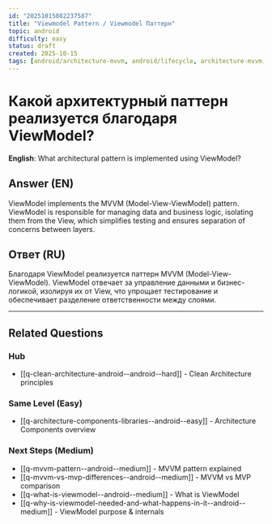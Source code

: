 ```yaml
---
id: "20251015082237587"
title: "Viewmodel Pattern / Viewmodel Паттерн"
topic: android
difficulty: easy
status: draft
created: 2025-10-15
tags: [android/architecture-mvvm, android/lifecycle, architecture-mvvm, lifecycle, mvvm, platform/android, viewmodel, difficulty/easy]
---
```

# Какой архитектурный паттерн реализуется благодаря ViewModel?

**English**: What architectural pattern is implemented using ViewModel?

## Answer (EN)
ViewModel implements the MVVM (Model-View-ViewModel) pattern. ViewModel is responsible for managing data and business logic, isolating them from the View, which simplifies testing and ensures separation of concerns between layers.

## Ответ (RU)
Благодаря ViewModel реализуется паттерн MVVM (Model-View-ViewModel). ViewModel отвечает за управление данными и бизнес-логикой, изолируя их от View, что упрощает тестирование и обеспечивает разделение ответственности между слоями.



---

## Related Questions

### Hub
- [[q-clean-architecture-android--android--hard]] - Clean Architecture principles

### Same Level (Easy)
- [[q-architecture-components-libraries--android--easy]] - Architecture Components overview

### Next Steps (Medium)
- [[q-mvvm-pattern--android--medium]] - MVVM pattern explained
- [[q-mvvm-vs-mvp-differences--android--medium]] - MVVM vs MVP comparison
- [[q-what-is-viewmodel--android--medium]] - What is ViewModel
- [[q-why-is-viewmodel-needed-and-what-happens-in-it--android--medium]] - ViewModel purpose & internals

